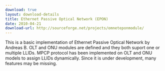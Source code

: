 ```yaml
---
download: true
layout: download-details
title: Ethernet Passive Optical Network (EPON)
date: 2010-04-21
download-url: http://sourceforge.net/projects/omneteponmodule/
---
```


This is a basic implementation of Ethernet Passive Optical Network by Andreas B. OLT and ONU modules are defined and they both suport one or multiple LLIDs. MPCP protocol has been implemented on OLT and ONU models to assign LLIDs dynamically.  Since it is under development, many features may be missing.
